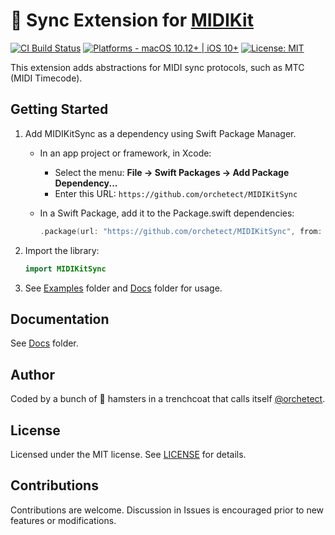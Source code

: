 # 🔌 Sync Extension for [MIDIKit](https://github.com/orchetect/MIDIKit)

[![CI Build Status](https://github.com/orchetect/MIDIKitSync/actions/workflows/build.yml/badge.svg)](https://github.com/orchetect/MIDIKitSync/actions/workflows/build.yml) [![Platforms - macOS 10.12+ | iOS 10+](https://img.shields.io/badge/platforms-macOS%2010.12%2B%20|%20iOS%2010%2B-lightgrey.svg?style=flat)](https://developer.apple.com/swift) [![License: MIT](http://img.shields.io/badge/license-MIT-lightgrey.svg?style=flat)](https://github.com/orchetect/MIDIKitSync/blob/main/LICENSE)

This extension adds abstractions for MIDI sync protocols, such as MTC (MIDI Timecode).

## Getting Started

1. Add MIDIKitSync as a dependency using Swift Package Manager.

   - In an app project or framework, in Xcode:

     - Select the menu: **File → Swift Packages → Add Package Dependency...**
     - Enter this URL: `https://github.com/orchetect/MIDIKitSync`

   - In a Swift Package, add it to the Package.swift dependencies:

     ```swift
     .package(url: "https://github.com/orchetect/MIDIKitSync", from: "0.0.1")
     ```

1. Import the library:

   ```swift
   import MIDIKitSync
   ```

3. See [Examples](https://github.com/orchetect/MIDIKitSync/blob/master/Examples/) folder and [Docs](https://github.com/orchetect/MIDIKitSync/blob/master/Docs/) folder for usage.

## Documentation

See [Docs](https://github.com/orchetect/MIDIKitSync/blob/master/Docs/) folder.

## Author

Coded by a bunch of 🐹 hamsters in a trenchcoat that calls itself [@orchetect](https://github.com/orchetect).

## License

Licensed under the MIT license. See [LICENSE](https://github.com/orchetect/MIDIKitSync/blob/master/LICENSE) for details.

## Contributions

Contributions are welcome. Discussion in Issues is encouraged prior to new features or modifications.
